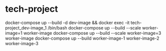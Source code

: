 # tech-project
docker-compose up --build -d dev-image && docker exec -it tech-project_dev-image_1 /bin/bash
docker-compose up --build --scale worker-image=1 worker-image
docker-compose up --build --scale worker-image=3 worker-image
docker-compose up --build worker-image-1 worker-image-2 worker-image-3
